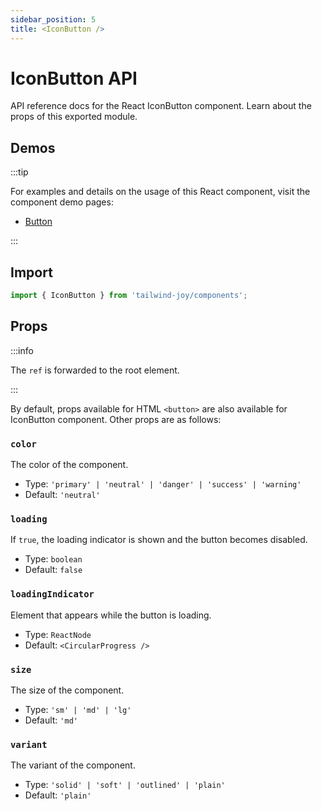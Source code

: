 ```yaml
---
sidebar_position: 5
title: <IconButton />
---
```


# IconButton API

API reference docs for the React IconButton component. Learn about the props of this exported module.

## Demos

:::tip

For examples and details on the usage of this React component, visit the component demo pages:

- [Button](../components/button)

:::

## Import

```jsx
import { IconButton } from 'tailwind-joy/components';
```

## Props

:::info

The `ref` is forwarded to the root element.

:::

By default, props available for HTML `<button>` are also available for IconButton component. Other props are as follows:

### `color`

The color of the component.

- Type: `'primary' | 'neutral' | 'danger' | 'success' | 'warning'`
- Default: `'neutral'`

### `loading`

If `true`, the loading indicator is shown and the button becomes disabled.

- Type: `boolean`
- Default: `false`

### `loadingIndicator`

Element that appears while the button is loading.

- Type: `ReactNode`
- Default: `<CircularProgress />`

### `size`

The size of the component.

- Type: `'sm' | 'md' | 'lg'`
- Default: `'md'`

### `variant`

The variant of the component.

- Type: `'solid' | 'soft' | 'outlined' | 'plain'`
- Default: `'plain'`
